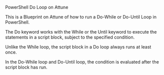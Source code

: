 PowerShell Do Loop on Attune

This is a Blueprint on Attune of how to run a Do-While or Do-Until Loop in PowerShell.

The Do keyword works with the While or the Until keyword to execute the statements in a script block, subject to the specified condition.

Unlike the While loop, the script block in a Do loop always runs at least once.

In the Do-While loop and Do-Until loop, the condition is evaluated after the script block has run.
